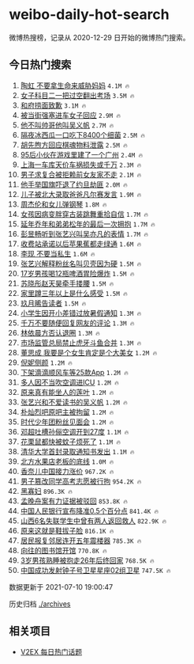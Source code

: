 # weibo-daily-hot-search

微博热搜榜，记录从 2020-12-29 日开始的微博热门搜索。

## 今日热门搜索

<!-- BEGIN -->

1. [陶虹 不要拿生命来威胁妈妈](https://s.weibo.com/weibo?q=%E9%99%B6%E8%99%B9%20%E4%B8%8D%E8%A6%81%E6%8B%BF%E7%94%9F%E5%91%BD%E6%9D%A5%E5%A8%81%E8%83%81%E5%A6%88%E5%A6%88&Refer=top) `4.1M 🔥`
1. [女子科目二一把过空翻出考场](https://s.weibo.com/weibo?q=%23%E5%A5%B3%E5%AD%90%E7%A7%91%E7%9B%AE%E4%BA%8C%E4%B8%80%E6%8A%8A%E8%BF%87%E7%A9%BA%E7%BF%BB%E5%87%BA%E8%80%83%E5%9C%BA%23&Refer=top) `3.5M 🔥`
1. [和府捞面致歉](https://s.weibo.com/weibo?q=%23%E5%92%8C%E5%BA%9C%E6%8D%9E%E9%9D%A2%E8%87%B4%E6%AD%89%23&Refer=top) `3.1M 🔥`
1. [被当街强塞进车女子回应](https://s.weibo.com/weibo?q=%23%E8%A2%AB%E5%BD%93%E8%A1%97%E5%BC%BA%E5%A1%9E%E8%BF%9B%E8%BD%A6%E5%A5%B3%E5%AD%90%E5%9B%9E%E5%BA%94%23&Refer=top) `2.9M 🔥`
1. [他不叫帅哥他叫吴义帆](https://s.weibo.com/weibo?q=%23%E4%BB%96%E4%B8%8D%E5%8F%AB%E5%B8%85%E5%93%A5%E4%BB%96%E5%8F%AB%E5%90%B4%E4%B9%89%E5%B8%86%23&Refer=top) `2.7M 🔥`
1. [隔夜冰西瓜一口吃下8400个细菌](https://s.weibo.com/weibo?q=%23%E9%9A%94%E5%A4%9C%E5%86%B0%E8%A5%BF%E7%93%9C%E4%B8%80%E5%8F%A3%E5%90%83%E4%B8%8B8400%E4%B8%AA%E7%BB%86%E8%8F%8C%23&Refer=top) `2.5M 🔥`
1. [胡先煦方回应棋魂物料泄露](https://s.weibo.com/weibo?q=%23%E8%83%A1%E5%85%88%E7%85%A6%E6%96%B9%E5%9B%9E%E5%BA%94%E6%A3%8B%E9%AD%82%E7%89%A9%E6%96%99%E6%B3%84%E9%9C%B2%23&Refer=top) `2.5M 🔥`
1. [95后小伙在游戏里建了一个广州](https://s.weibo.com/weibo?q=%2395%E5%90%8E%E5%B0%8F%E4%BC%99%E5%9C%A8%E6%B8%B8%E6%88%8F%E9%87%8C%E5%BB%BA%E4%BA%86%E4%B8%80%E4%B8%AA%E5%B9%BF%E5%B7%9E%23&Refer=top) `2.4M 🔥`
1. [上海一车库天价车祸损失或千万](https://s.weibo.com/weibo?q=%23%E4%B8%8A%E6%B5%B7%E4%B8%80%E8%BD%A6%E5%BA%93%E5%A4%A9%E4%BB%B7%E8%BD%A6%E7%A5%B8%E6%8D%9F%E5%A4%B1%E6%88%96%E5%8D%83%E4%B8%87%23&Refer=top) `2.3M 🔥`
1. [男子求复合被拒赖前女友家不走](https://s.weibo.com/weibo?q=%23%E7%94%B7%E5%AD%90%E6%B1%82%E5%A4%8D%E5%90%88%E8%A2%AB%E6%8B%92%E8%B5%96%E5%89%8D%E5%A5%B3%E5%8F%8B%E5%AE%B6%E4%B8%8D%E8%B5%B0%23&Refer=top) `2.1M 🔥`
1. [他手举国旗吓退了约旦劫匪](https://s.weibo.com/weibo?q=%23%E4%BB%96%E6%89%8B%E4%B8%BE%E5%9B%BD%E6%97%97%E5%90%93%E9%80%80%E4%BA%86%E7%BA%A6%E6%97%A6%E5%8A%AB%E5%8C%AA%23&Refer=top) `2.0M 🔥`
1. [儿子被北大录取爸爸凡尔赛发言](https://s.weibo.com/weibo?q=%23%E5%84%BF%E5%AD%90%E8%A2%AB%E5%8C%97%E5%A4%A7%E5%BD%95%E5%8F%96%E7%88%B8%E7%88%B8%E5%87%A1%E5%B0%94%E8%B5%9B%E5%8F%91%E8%A8%80%23&Refer=top) `1.9M 🔥`
1. [周杰伦和女儿弹钢琴](https://s.weibo.com/weibo?q=%23%E5%91%A8%E6%9D%B0%E4%BC%A6%E5%92%8C%E5%A5%B3%E5%84%BF%E5%BC%B9%E9%92%A2%E7%90%B4%23&Refer=top) `1.8M 🔥`
1. [女孩因病变胖穿古装跳舞重拾自信](https://s.weibo.com/weibo?q=%23%E5%A5%B3%E5%AD%A9%E5%9B%A0%E7%97%85%E5%8F%98%E8%83%96%E7%A9%BF%E5%8F%A4%E8%A3%85%E8%B7%B3%E8%88%9E%E9%87%8D%E6%8B%BE%E8%87%AA%E4%BF%A1%23&Refer=top) `1.7M 🔥`
1. [延年乔年和弟弟松年的最后一次拥抱](https://s.weibo.com/weibo?q=%23%E5%BB%B6%E5%B9%B4%E4%B9%94%E5%B9%B4%E5%92%8C%E5%BC%9F%E5%BC%9F%E6%9D%BE%E5%B9%B4%E7%9A%84%E6%9C%80%E5%90%8E%E4%B8%80%E6%AC%A1%E6%8B%A5%E6%8A%B1%23&Refer=top) `1.7M 🔥`
1. [彭昱畅听到张艺兴叫吴亦凡的表情](https://s.weibo.com/weibo?q=%23%E5%BD%AD%E6%98%B1%E7%95%85%E5%90%AC%E5%88%B0%E5%BC%A0%E8%89%BA%E5%85%B4%E5%8F%AB%E5%90%B4%E4%BA%A6%E5%87%A1%E7%9A%84%E8%A1%A8%E6%83%85%23&Refer=top) `1.7M 🔥`
1. [收费站承诺以后苹果蕉都走绿通](https://s.weibo.com/weibo?q=%23%E6%94%B6%E8%B4%B9%E7%AB%99%E6%89%BF%E8%AF%BA%E4%BB%A5%E5%90%8E%E8%8B%B9%E6%9E%9C%E8%95%89%E9%83%BD%E8%B5%B0%E7%BB%BF%E9%80%9A%23&Refer=top) `1.6M 🔥`
1. [李现 不要当私生](https://s.weibo.com/weibo?q=%E6%9D%8E%E7%8E%B0%20%E4%B8%8D%E8%A6%81%E5%BD%93%E7%A7%81%E7%94%9F&Refer=top) `1.6M 🔥`
1. [张艺兴解释粉丝名叫贝壳因为硬](https://s.weibo.com/weibo?q=%23%E5%BC%A0%E8%89%BA%E5%85%B4%E8%A7%A3%E9%87%8A%E7%B2%89%E4%B8%9D%E5%90%8D%E5%8F%AB%E8%B4%9D%E5%A3%B3%E5%9B%A0%E4%B8%BA%E7%A1%AC%23&Refer=top) `1.5M 🔥`
1. [17岁男孩喝12瓶啤酒胃险爆炸](https://s.weibo.com/weibo?q=%2317%E5%B2%81%E7%94%B7%E5%AD%A9%E5%96%9D12%E7%93%B6%E5%95%A4%E9%85%92%E8%83%83%E9%99%A9%E7%88%86%E7%82%B8%23&Refer=top) `1.5M 🔥`
1. [苏晓彤赵天昊牵手搂腰](https://s.weibo.com/weibo?q=%23%E8%8B%8F%E6%99%93%E5%BD%A4%E8%B5%B5%E5%A4%A9%E6%98%8A%E7%89%B5%E6%89%8B%E6%90%82%E8%85%B0%23&Refer=top) `1.5M 🔥`
1. [家里蹲三年以上是什么感受](https://s.weibo.com/weibo?q=%23%E5%AE%B6%E9%87%8C%E8%B9%B2%E4%B8%89%E5%B9%B4%E4%BB%A5%E4%B8%8A%E6%98%AF%E4%BB%80%E4%B9%88%E6%84%9F%E5%8F%97%23&Refer=top) `1.5M 🔥`
1. [玖月晞告读者](https://s.weibo.com/weibo?q=%23%E7%8E%96%E6%9C%88%E6%99%9E%E5%91%8A%E8%AF%BB%E8%80%85%23&Refer=top) `1.5M 🔥`
1. [小学生因开小差错过放暑假通知](https://s.weibo.com/weibo?q=%23%E5%B0%8F%E5%AD%A6%E7%94%9F%E5%9B%A0%E5%BC%80%E5%B0%8F%E5%B7%AE%E9%94%99%E8%BF%87%E6%94%BE%E6%9A%91%E5%81%87%E9%80%9A%E7%9F%A5%23&Refer=top) `1.3M 🔥`
1. [千万不要随便回复网友的评论](https://s.weibo.com/weibo?q=%23%E5%8D%83%E4%B8%87%E4%B8%8D%E8%A6%81%E9%9A%8F%E4%BE%BF%E5%9B%9E%E5%A4%8D%E7%BD%91%E5%8F%8B%E7%9A%84%E8%AF%84%E8%AE%BA%23&Refer=top) `1.3M 🔥`
1. [林依晨方否认退圈](https://s.weibo.com/weibo?q=%23%E6%9E%97%E4%BE%9D%E6%99%A8%E6%96%B9%E5%90%A6%E8%AE%A4%E9%80%80%E5%9C%88%23&Refer=top) `1.3M 🔥`
1. [市场监管总局禁止虎牙斗鱼合并](https://s.weibo.com/weibo?q=%23%E5%B8%82%E5%9C%BA%E7%9B%91%E7%AE%A1%E6%80%BB%E5%B1%80%E7%A6%81%E6%AD%A2%E8%99%8E%E7%89%99%E6%96%97%E9%B1%BC%E5%90%88%E5%B9%B6%23&Refer=top) `1.3M 🔥`
1. [董思成 我要是个女生肯定是个大美女](https://s.weibo.com/weibo?q=%E8%91%A3%E6%80%9D%E6%88%90%20%E6%88%91%E8%A6%81%E6%98%AF%E4%B8%AA%E5%A5%B3%E7%94%9F%E8%82%AF%E5%AE%9A%E6%98%AF%E4%B8%AA%E5%A4%A7%E7%BE%8E%E5%A5%B3&Refer=top) `1.2M 🔥`
1. [倪妮侧颜](https://s.weibo.com/weibo?q=%23%E5%80%AA%E5%A6%AE%E4%BE%A7%E9%A2%9C%23&Refer=top) `1.2M 🔥`
1. [下架滴滴顺风车等25款App](https://s.weibo.com/weibo?q=%23%E4%B8%8B%E6%9E%B6%E6%BB%B4%E6%BB%B4%E9%A1%BA%E9%A3%8E%E8%BD%A6%E7%AD%8925%E6%AC%BEApp%23&Refer=top) `1.2M 🔥`
1. [多人因不当吹空调进ICU](https://s.weibo.com/weibo?q=%23%E5%A4%9A%E4%BA%BA%E5%9B%A0%E4%B8%8D%E5%BD%93%E5%90%B9%E7%A9%BA%E8%B0%83%E8%BF%9BICU%23&Refer=top) `1.2M 🔥`
1. [原来真有能坐人的莲叶](https://s.weibo.com/weibo?q=%23%E5%8E%9F%E6%9D%A5%E7%9C%9F%E6%9C%89%E8%83%BD%E5%9D%90%E4%BA%BA%E7%9A%84%E8%8E%B2%E5%8F%B6%23&Refer=top) `1.2M 🔥`
1. [张艺兴和不爱读书的吴义帆](https://s.weibo.com/weibo?q=%23%E5%BC%A0%E8%89%BA%E5%85%B4%E5%92%8C%E4%B8%8D%E7%88%B1%E8%AF%BB%E4%B9%A6%E7%9A%84%E5%90%B4%E4%B9%89%E5%B8%86%23&Refer=top) `1.2M 🔥`
1. [朴灿烈吧原吧主被拘留](https://s.weibo.com/weibo?q=%23%E6%9C%B4%E7%81%BF%E7%83%88%E5%90%A7%E5%8E%9F%E5%90%A7%E4%B8%BB%E8%A2%AB%E6%8B%98%E7%95%99%23&Refer=top) `1.2M 🔥`
1. [时代少年团粉丝见面会](https://s.weibo.com/weibo?q=%23%E6%97%B6%E4%BB%A3%E5%B0%91%E5%B9%B4%E5%9B%A2%E7%B2%89%E4%B8%9D%E8%A7%81%E9%9D%A2%E4%BC%9A%23&Refer=top) `1.2M 🔥`
1. [邓超吐槽孙俪空调开到27度](https://s.weibo.com/weibo?q=%23%E9%82%93%E8%B6%85%E5%90%90%E6%A7%BD%E5%AD%99%E4%BF%AA%E7%A9%BA%E8%B0%83%E5%BC%80%E5%88%B027%E5%BA%A6%23&Refer=top) `1.1M 🔥`
1. [花栗鼠都快被蚊子烦死了](https://s.weibo.com/weibo?q=%23%E8%8A%B1%E6%A0%97%E9%BC%A0%E9%83%BD%E5%BF%AB%E8%A2%AB%E8%9A%8A%E5%AD%90%E7%83%A6%E6%AD%BB%E4%BA%86%23&Refer=top) `1.1M 🔥`
1. [清华大学首封录取通知书发出](https://s.weibo.com/weibo?q=%23%E6%B8%85%E5%8D%8E%E5%A4%A7%E5%AD%A6%E9%A6%96%E5%B0%81%E5%BD%95%E5%8F%96%E9%80%9A%E7%9F%A5%E4%B9%A6%E5%8F%91%E5%87%BA%23&Refer=top) `1.1M 🔥`
1. [北方水果店老板的底线](https://s.weibo.com/weibo?q=%23%E5%8C%97%E6%96%B9%E6%B0%B4%E6%9E%9C%E5%BA%97%E8%80%81%E6%9D%BF%E7%9A%84%E5%BA%95%E7%BA%BF%23&Refer=top) `1.0M 🔥`
1. [香奈儿中国接力涨价](https://s.weibo.com/weibo?q=%23%E9%A6%99%E5%A5%88%E5%84%BF%E4%B8%AD%E5%9B%BD%E6%8E%A5%E5%8A%9B%E6%B6%A8%E4%BB%B7%23&Refer=top) `967.2K 🔥`
1. [男子篡改同学高考志愿被行拘](https://s.weibo.com/weibo?q=%23%E7%94%B7%E5%AD%90%E7%AF%A1%E6%94%B9%E5%90%8C%E5%AD%A6%E9%AB%98%E8%80%83%E5%BF%97%E6%84%BF%E8%A2%AB%E8%A1%8C%E6%8B%98%23&Refer=top) `954.2K 🔥`
1. [黑寡妇](https://s.weibo.com/weibo?q=%E9%BB%91%E5%AF%A1%E5%A6%87&Refer=top) `896.3K 🔥`
1. [孟晚舟案有力证据被驳回](https://s.weibo.com/weibo?q=%23%E5%AD%9F%E6%99%9A%E8%88%9F%E6%A1%88%E6%9C%89%E5%8A%9B%E8%AF%81%E6%8D%AE%E8%A2%AB%E9%A9%B3%E5%9B%9E%23&Refer=top) `853.8K 🔥`
1. [中国人民银行宣布降准0.5个百分点](https://s.weibo.com/weibo?q=%23%E4%B8%AD%E5%9B%BD%E4%BA%BA%E6%B0%91%E9%93%B6%E8%A1%8C%E5%AE%A3%E5%B8%83%E9%99%8D%E5%87%860.5%E4%B8%AA%E7%99%BE%E5%88%86%E7%82%B9%23&Refer=top) `841.4K 🔥`
1. [山西6名失联学生中曾有两人返回救人](https://s.weibo.com/weibo?q=%23%E5%B1%B1%E8%A5%BF6%E5%90%8D%E5%A4%B1%E8%81%94%E5%AD%A6%E7%94%9F%E4%B8%AD%E6%9B%BE%E6%9C%89%E4%B8%A4%E4%BA%BA%E8%BF%94%E5%9B%9E%E6%95%91%E4%BA%BA%23&Refer=top) `822.9K 🔥`
1. [原来这就是鞋拔子脸](https://s.weibo.com/weibo?q=%23%E5%8E%9F%E6%9D%A5%E8%BF%99%E5%B0%B1%E6%98%AF%E9%9E%8B%E6%8B%94%E5%AD%90%E8%84%B8%23&Refer=top) `816.1K 🔥`
1. [居民报复邻居连开五年震楼器](https://s.weibo.com/weibo?q=%23%E5%B1%85%E6%B0%91%E6%8A%A5%E5%A4%8D%E9%82%BB%E5%B1%85%E8%BF%9E%E5%BC%80%E4%BA%94%E5%B9%B4%E9%9C%87%E6%A5%BC%E5%99%A8%23&Refer=top) `785.3K 🔥`
1. [向往的图书馆开馆](https://s.weibo.com/weibo?q=%23%E5%90%91%E5%BE%80%E7%9A%84%E5%9B%BE%E4%B9%A6%E9%A6%86%E5%BC%80%E9%A6%86%23&Refer=top) `770.8K 🔥`
1. [3岁男孩熟睡被抱走26年后终回家](https://s.weibo.com/weibo?q=%233%E5%B2%81%E7%94%B7%E5%AD%A9%E7%86%9F%E7%9D%A1%E8%A2%AB%E6%8A%B1%E8%B5%B026%E5%B9%B4%E5%90%8E%E7%BB%88%E5%9B%9E%E5%AE%B6%23&Refer=top) `768.5K 🔥`
1. [中国成功发射钟子号卫星星座02组卫星](https://s.weibo.com/weibo?q=%23%E4%B8%AD%E5%9B%BD%E6%88%90%E5%8A%9F%E5%8F%91%E5%B0%84%E9%92%9F%E5%AD%90%E5%8F%B7%E5%8D%AB%E6%98%9F%E6%98%9F%E5%BA%A702%E7%BB%84%E5%8D%AB%E6%98%9F%23&Refer=top) `747.5K 🔥`

数据更新于 2021-07-10 19:00:47

<!-- END -->

历史归档 [./archives](./archives)

## 相关项目

- [V2EX 每日热门话题](https://github.com/boojack/v2ex-daily-hot-topic)
